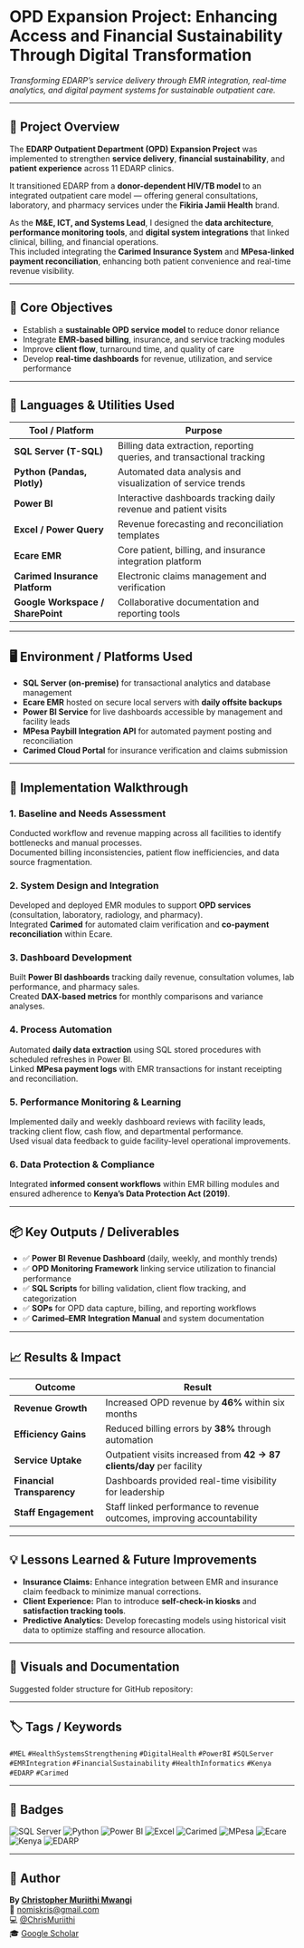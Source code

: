 # OPD Expansion Project: Enhancing Access and Financial Sustainability Through Digital Transformation  

*Transforming EDARP’s service delivery through EMR integration, real-time analytics, and digital payment systems for sustainable outpatient care.*

---

## 🧩 Project Overview
The **EDARP Outpatient Department (OPD) Expansion Project** was implemented to strengthen **service delivery**, **financial sustainability**, and **patient experience** across 11 EDARP clinics.  

It transitioned EDARP from a **donor-dependent HIV/TB model** to an integrated outpatient care model — offering general consultations, laboratory, and pharmacy services under the **Fikiria Jamii Health** brand.  

As the **M&E, ICT, and Systems Lead**, I designed the **data architecture**, **performance monitoring tools**, and **digital system integrations** that linked clinical, billing, and financial operations.  
This included integrating the **Carimed Insurance System** and **MPesa-linked payment reconciliation**, enhancing both patient convenience and real-time revenue visibility.

---

## 🎯 Core Objectives
- Establish a **sustainable OPD service model** to reduce donor reliance  
- Integrate **EMR-based billing**, insurance, and service tracking modules  
- Improve **client flow**, turnaround time, and quality of care  
- Develop **real-time dashboards** for revenue, utilization, and service performance  

---

## 🧰 Languages & Utilities Used
| Tool / Platform | Purpose |
|------------------|----------|
| **SQL Server (T-SQL)** | Billing data extraction, reporting queries, and transactional tracking |
| **Python (Pandas, Plotly)** | Automated data analysis and visualization of service trends |
| **Power BI** | Interactive dashboards tracking daily revenue and patient visits |
| **Excel / Power Query** | Revenue forecasting and reconciliation templates |
| **Ecare EMR** | Core patient, billing, and insurance integration platform |
| **Carimed Insurance Platform** | Electronic claims management and verification |
| **Google Workspace / SharePoint** | Collaborative documentation and reporting tools |

---

## 🖥️ Environment / Platforms Used
- **SQL Server (on-premise)** for transactional analytics and database management  
- **Ecare EMR** hosted on secure local servers with **daily offsite backups**  
- **Power BI Service** for live dashboards accessible by management and facility leads  
- **MPesa Paybill Integration API** for automated payment posting and reconciliation  
- **Carimed Cloud Portal** for insurance verification and claims submission  

---

## 🧭 Implementation Walkthrough

### 1. Baseline and Needs Assessment  
Conducted workflow and revenue mapping across all facilities to identify bottlenecks and manual processes.  
Documented billing inconsistencies, patient flow inefficiencies, and data source fragmentation.

### 2. System Design and Integration  
Developed and deployed EMR modules to support **OPD services** (consultation, laboratory, radiology, and pharmacy).  
Integrated **Carimed** for automated claim verification and **co-payment reconciliation** within Ecare.

### 3. Dashboard Development  
Built **Power BI dashboards** tracking daily revenue, consultation volumes, lab performance, and pharmacy sales.  
Created **DAX-based metrics** for monthly comparisons and variance analyses.

### 4. Process Automation  
Automated **daily data extraction** using SQL stored procedures with scheduled refreshes in Power BI.  
Linked **MPesa payment logs** with EMR transactions for instant receipting and reconciliation.

### 5. Performance Monitoring & Learning  
Implemented daily and weekly dashboard reviews with facility leads, tracking client flow, cash flow, and departmental performance.  
Used visual data feedback to guide facility-level operational improvements.

### 6. Data Protection & Compliance  
Integrated **informed consent workflows** within EMR billing modules and ensured adherence to **Kenya’s Data Protection Act (2019)**.

---

## 📦 Key Outputs / Deliverables
- ✅ **Power BI Revenue Dashboard** (daily, weekly, and monthly trends)  
- ✅ **OPD Monitoring Framework** linking service utilization to financial performance  
- ✅ **SQL Scripts** for billing validation, client flow tracking, and categorization  
- ✅ **SOPs** for OPD data capture, billing, and reporting workflows  
- ✅ **Carimed–EMR Integration Manual** and system documentation  

---

## 📈 Results & Impact
| Outcome | Result |
|----------|---------|
| **Revenue Growth** | Increased OPD revenue by **46%** within six months |
| **Efficiency Gains** | Reduced billing errors by **38%** through automation |
| **Service Uptake** | Outpatient visits increased from **42 → 87 clients/day** per facility |
| **Financial Transparency** | Dashboards provided real-time visibility for leadership |
| **Staff Engagement** | Staff linked performance to revenue outcomes, improving accountability |

---

## 💡 Lessons Learned & Future Improvements
- **Insurance Claims:** Enhance integration between EMR and insurance claim feedback to minimize manual corrections.  
- **Client Experience:** Plan to introduce **self-check-in kiosks** and **satisfaction tracking tools**.  
- **Predictive Analytics:** Develop forecasting models using historical visit data to optimize staffing and resource allocation.

---

## 📂 Visuals and Documentation
Suggested folder structure for GitHub repository:


---

## 🏷️ Tags / Keywords
`#MEL` `#HealthSystemsStrengthening` `#DigitalHealth` `#PowerBI` `#SQLServer`  
`#EMRIntegration` `#FinancialSustainability` `#HealthInformatics` `#Kenya` `#EDARP` `#Carimed`

---

## 🧾 Badges
![SQL Server](https://img.shields.io/badge/SQL%20Server-CC2927?style=for-the-badge&logo=microsoft-sql-server&logoColor=white)
![Python](https://img.shields.io/badge/Python-3776AB?style=for-the-badge&logo=python&logoColor=white)
![Power BI](https://img.shields.io/badge/Power%20BI-F2C811?style=for-the-badge&logo=powerbi&logoColor=black)
![Excel](https://img.shields.io/badge/Excel-217346?style=for-the-badge&logo=microsoft-excel&logoColor=white)
![Carimed](https://img.shields.io/badge/Carimed-0056A6?style=for-the-badge)
![MPesa](https://img.shields.io/badge/MPesa-009639?style=for-the-badge&logo=safaricom&logoColor=white)
![Ecare](https://img.shields.io/badge/Ecare%20EMR-003399?style=for-the-badge)
![Kenya](https://img.shields.io/badge/Kenya-006600?style=for-the-badge&logo=googleearth&logoColor=white)
![EDARP](https://img.shields.io/badge/EDARP-003399?style=for-the-badge)

---

## 👤 Author
**By [Christopher Muriithi Mwangi](https://www.linkedin.com/in/christopher-mwangi-894265b0)**  
📧 [nomiskris@gmail.com](mailto:nomiskris@gmail.com)  
💻 [@ChrisMuriithi](https://github.com/ChrisMuriithi)  
🎓 [Google Scholar](https://scholar.google.com/citations?user=isM9thcAAAAJ&hl=en)
